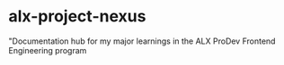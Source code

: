 # alx-project-nexus
"Documentation hub for my major learnings in the ALX ProDev Frontend Engineering program
